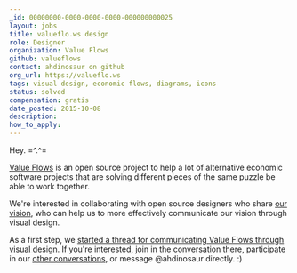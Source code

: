 ```yaml
---
_id: 00000000-0000-0000-0000-000000000025
layout: jobs
title: valueflo.ws design
role: Designer
organization: Value Flows
github: valueflows
contact: ahdinosaur on github
org_url: https://valueflo.ws
tags: visual design, economic flows, diagrams, icons
status: solved
compensation: gratis
date_posted: 2015-10-08
description:
how_to_apply:
---
```


Hey. =^.^=

[Value Flows](https://github.com/valueflows/valueflows) is an open source project to help a lot of alternative economic software projects that are solving different pieces of the same puzzle be able to work together.

We're interested in collaborating with open source designers who share [our vision](https://github.com/valueflows/valueflows/blob/master/PRINCIPLES.md), who can help us to more effectively communicate our vision through visual design.

As a first step, we [started a thread for communicating Value Flows through visual design](https://github.com/valueflows/valueflows/issues/38). If you're interested, join in the conversation there, participate in our [other conversations](https://github.com/valueflows/valueflows/issues), or message @ahdinosaur directly. :)
